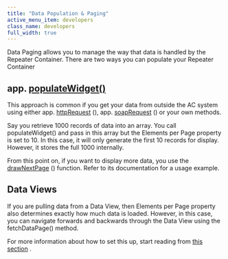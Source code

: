```yaml
---
title: "Data Population & Paging"
active_menu_item: developers
class_name: developers
full_width: true
---
```



Data Paging allows you to manage the way that data is handled by the Repeater Container. There are two ways you can populate your Repeater Container

## app. [populateWidget()](/developers/documentation/scripting-apis/client-api/widget-data-state-manipulation/populatewidget/)

This approach is common if you get your data from outside the AC system using either app. [httpRequest](/developers/documentation/scripting-apis/client-api/soap-restful-ajax-calls/httprequest) (), app. [soapRequest](/developers/documentation/scripting-apis/client-api/soap-restful-ajax-calls/soaprequest) () or your own methods.

Say you retrieve 1000 records of data into an array. You call populateWidget() and pass in this array but the Elements per Page property is set to 10. In this case, it will only generate the first 10 records for display. However, it stores the full 1000 internally.

From this point on, if you want to display more data, you use the [drawNextPage](/developers/documentation/scripting-apis/client-api/widget-object-functions/repeater-grid/drawnextpage) () function. Refer to its documentation for a usage example.

## Data Views

If you are pulling data from a Data View, then Elements per Page property also determines exactly how much data is loaded. However, in this case, you can navigate forwards and backwards through the Data View using the fetchDataPage() method.

For more information about how to set this up, start reading from [this section](/developers/documentation/product-guide/advanced-features/data-integration-reporting-dashboards/reporting-widgets) .

